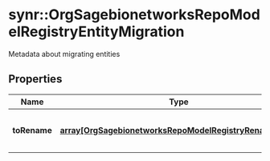 # synr::OrgSagebionetworksRepoModelRegistryEntityMigration

Metadata about migrating entities

## Properties
Name | Type | Description | Notes
------------ | ------------- | ------------- | -------------
**toRename** | [**array[OrgSagebionetworksRepoModelRegistryRenameData]**](org.sagebionetworks.repo.model.registry.RenameData.md) | The full path of the entity schema. | [optional] 


